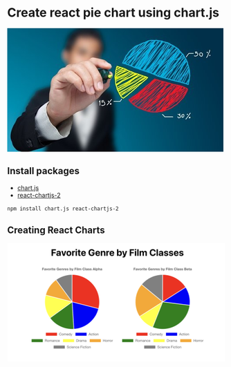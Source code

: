 # Create react pie chart using chart.js

![banner](img/banner.jpeg)

## Install packages

* [chart.js](https://www.npmjs.com/package/chart.js) 
* [react-chartjs-2](https://www.npmjs.com/package/react-chartjs-2)

```bash
npm install chart.js react-chartjs-2
```

## Creating React Charts

![Favorite Genre by Film Classes Chart](img/charts.png)